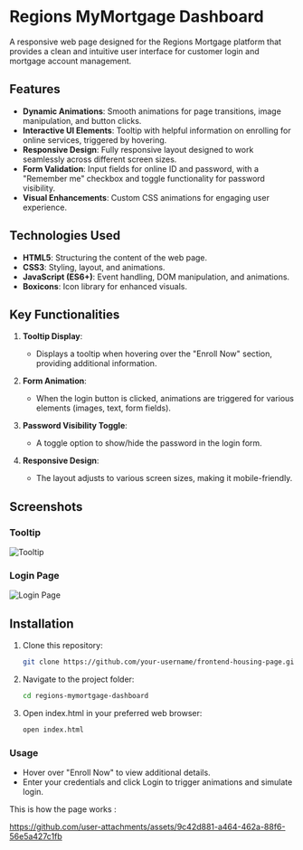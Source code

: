 # Regions MyMortgage Dashboard

A responsive web page designed for the Regions Mortgage platform that provides a clean and intuitive user interface for customer login and mortgage account management.

## Features

- **Dynamic Animations**: Smooth animations for page transitions, image manipulation, and button clicks.
- **Interactive UI Elements**: Tooltip with helpful information on enrolling for online services, triggered by hovering.
- **Responsive Design**: Fully responsive layout designed to work seamlessly across different screen sizes.
- **Form Validation**: Input fields for online ID and password, with a "Remember me" checkbox and toggle functionality for password visibility.
- **Visual Enhancements**: Custom CSS animations for engaging user experience.

## Technologies Used

- **HTML5**: Structuring the content of the web page.
- **CSS3**: Styling, layout, and animations.
- **JavaScript (ES6+)**: Event handling, DOM manipulation, and animations.
- **Boxicons**: Icon library for enhanced visuals.

## Key Functionalities

1. **Tooltip Display**: 
   - Displays a tooltip when hovering over the "Enroll Now" section, providing additional information.
   
2. **Form Animation**:
   - When the login button is clicked, animations are triggered for various elements (images, text, form fields).
   
3. **Password Visibility Toggle**:
   - A toggle option to show/hide the password in the login form.

4. **Responsive Design**:
   - The layout adjusts to various screen sizes, making it mobile-friendly.

## Screenshots

### Tooltip
![Tooltip](link-to-image)

### Login Page
![Login Page](link-to-image)

## Installation

1. Clone this repository:
   ```bash
   git clone https://github.com/your-username/frontend-housing-page.git

2. Navigate to the project folder:
   ```bash
   cd regions-mymortgage-dashboard

3. Open index.html in your preferred web browser:
   ```bash
   open index.html

### Usage
- Hover over "Enroll Now" to view additional details.
- Enter your credentials and click Login to trigger animations and simulate login.

This is how the page works :

https://github.com/user-attachments/assets/9c42d881-a464-462a-88f6-56e5a427c1fb
